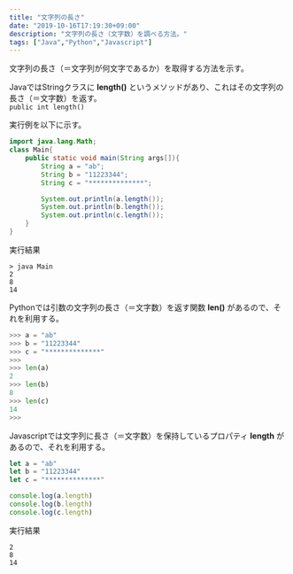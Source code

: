 ```yaml
---
title: "文字列の長さ"
date: "2019-10-16T17:19:30+09:00"
description: "文字列の長さ（文字数）を調べる方法。"
tags: ["Java","Python","Javascript"]
---
```


文字列の長さ（＝文字列が何文字であるか）を取得する方法を示す。

<div class="note_content_by_programming_language" id="note_content_Java">

JavaではStringクラスに **length()** というメソッドがあり、これはその文字列の長さ（＝文字数）を返す。  
`public int length()`

実行例を以下に示す。

```java
import java.lang.Math;
class Main{
    public static void main(String args[]){
        String a = "ab";
        String b = "11223344";
        String c = "**************";

        System.out.println(a.length());
        System.out.println(b.length());
        System.out.println(c.length());
    }
}
```

実行結果

```
> java Main      
2
8
14
```

</div>
<div class="note_content_by_programming_language" id="note_content_Python">

Pythonでは引数の文字列の長さ（＝文字数）を返す関数 **len()** があるので、それを利用する。

```python
>>> a = "ab"
>>> b = "11223344"
>>> c = "**************"
>>> 
>>> len(a)
2
>>> len(b)
8
>>> len(c)
14
>>>
```


</div>
<div class="note_content_by_programming_language" id="note_content_Javascript">

Javascriptでは文字列に長さ（＝文字数）を保持しているプロパティ **length** があるので、それを利用する。

```javascript
let a = "ab"
let b = "11223344"
let c = "**************"

console.log(a.length)
console.log(b.length)
console.log(c.length)
```

実行結果

```
2
8
14
```


</div>

